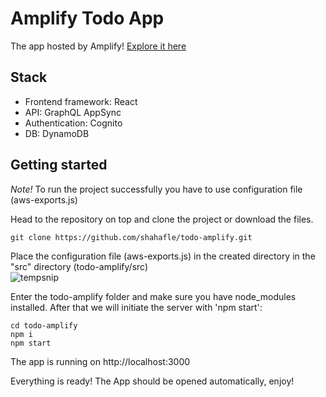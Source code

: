 # Amplify Todo App
The app hosted by Amplify! [Explore it here](https://main.d1cde1yfo1dgeh.amplifyapp.com/#/todo)

## Stack
* Frontend framework: React
* API: GraphQL AppSync
* Authentication: Cognito
* DB: DynamoDB

## Getting started
*Note!* To run the project successfully you have to use configuration file (aws-exports.js)

Head to the repository on top and clone the project or download the files.

```
git clone https://github.com/shahafle/todo-amplify.git
```

Place the configuration file (aws-exports.js) in the created directory in the "src" directory (todo-amplify/src)  
![tempsnip](https://user-images.githubusercontent.com/88834944/214362571-e16c42c2-52b3-4996-b5cf-67ddda0eaccf.png)

Enter the todo-amplify folder and make sure you have node_modules installed. After that we will initiate the server with 'npm start':

```
cd todo-amplify
npm i 
npm start
```

The app is running on http://localhost:3000

Everything is ready! The App should be opened automatically, enjoy!
